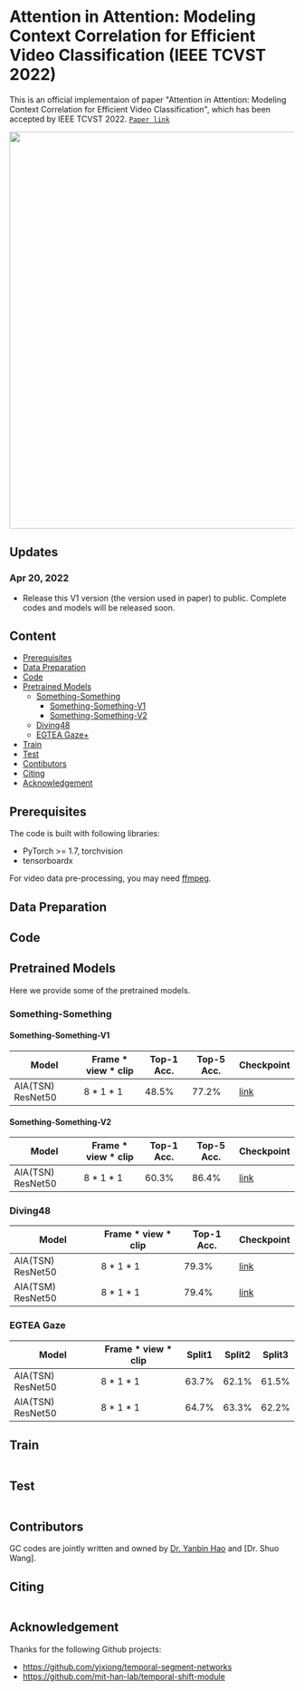 # Attention in Attention: Modeling Context Correlation for Efficient Video Classification (IEEE TCVST 2022)
This is an official implementaion of paper "Attention in Attention: Modeling Context Correlation for Efficient Video Classification", which has been accepted by IEEE TCVST 2022. [`Paper link`]()
<div align="center">
  <img src="demo/model.jpg" width="700px"/>
</div>


## Updates
### Apr 20, 2022
* Release this V1 version (the version used in paper) to public. Complete codes and models will be released soon.

## Content

- [Prerequisites](#prerequisites)
- [Data Preparation](#data-preparation)
- [Code](#code)
- [Pretrained Models](#pretrained-models)
  * [Something-Something](#something-something)
    + [Something-Something-V1](#something-something-v1)
    + [Something-Something-V2](#something-something-v2)
  * [Diving48](#Diving48)
  * [EGTEA Gaze+](#EGTEA-Gaze)
- [Train](#Train)
- [Test](#Test)
- [Contibutors](#Contributors)
- [Citing](#Citing)
- [Acknowledgement](#Acknowledgement)

## Prerequisites

The code is built with following libraries:
* PyTorch >= 1.7, torchvision
* tensorboardx

For video data pre-processing, you may need [ffmpeg](https://www.ffmpeg.org/).

## Data Preparation



## Code


## Pretrained Models

Here we provide some of the pretrained models. 


### Something-Something


#### Something-Something-V1

| Model             | Frame * view * clip    | Top-1 Acc. | Top-5 Acc. | Checkpoint |
| ----------------- | ----------- | ---------- | ----------- | ---------------- |
| AIA(TSN) ResNet50   | 8 * 1 * 1  | 48.5%      | 77.2%     | [link]() |

#### Something-Something-V2

| Model             | Frame * view * clip    | Top-1 Acc. | Top-5 Acc. | Checkpoint |
| ----------------- | ----------- | ---------- | ----------- | ---------------- |
| AIA(TSN) ResNet50   | 8 * 1 * 1  | 60.3%      | 86.4%     | [link]() |

### Diving48
| Model             | Frame * view * clip    | Top-1 Acc. |  Checkpoint |
| ----------------- | ----------- | ---------- | ----------- |
| AIA(TSN) ResNet50   | 8 * 1 * 1  | 79.3%     | [link]() |
| AIA(TSM) ResNet50   | 8 * 1 * 1  | 79.4%     | [link]() |



### EGTEA Gaze
| Model             | Frame * view * clip    | Split1 |  Split2 | Split3 |
| ----------------- | ----------- | ---------- | ----------- | ----------- |
| AIA(TSN) ResNet50   | 8 * 1 * 1  | 63.7%     | 62.1%    | 61.5%  |
| AIA(TSN) ResNet50   | 8 * 1 * 1  | 64.7%     | 63.3%    | 62.2%  |


## Train 

 ```
  ```

## Test 

```
```

## Contributors
GC codes are jointly written and owned by [Dr. Yanbin Hao](https://haoyanbin918.github.io/) and [Dr. Shuo Wang].

## Citing
```bash

```

## Acknowledgement
Thanks for the following Github projects:
- https://github.com/yjxiong/temporal-segment-networks
- https://github.com/mit-han-lab/temporal-shift-module



